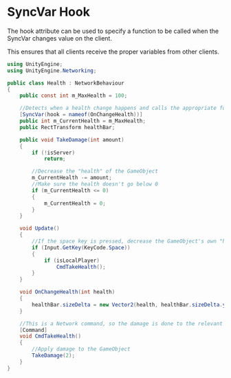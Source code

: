 # SyncVar Hook

The hook attribute can be used to specify a function to be called when the SyncVar changes value on the client.

This ensures that all clients receive the proper variables from other clients.

```cs
using UnityEngine;
using UnityEngine.Networking;

public class Health : NetworkBehaviour
{
    public const int m_MaxHealth = 100;

    //Detects when a health change happens and calls the appropriate function
    [SyncVar(hook = nameof(OnChangeHealth))]
    public int m_CurrentHealth = m_MaxHealth;
    public RectTransform healthBar;

    public void TakeDamage(int amount)
    {
        if (!isServer)
            return;

        //Decrease the "health" of the GameObject
        m_CurrentHealth -= amount;
        //Make sure the health doesn't go below 0
        if (m_CurrentHealth <= 0)
        {
            m_CurrentHealth = 0;
        }
    }

    void Update()
    {
        //If the space key is pressed, decrease the GameObject's own "health"
        if (Input.GetKey(KeyCode.Space))
        {
            if (isLocalPlayer)
                CmdTakeHealth();
        }
    }

    void OnChangeHealth(int health)
    {
        healthBar.sizeDelta = new Vector2(health, healthBar.sizeDelta.y);
    }

    //This is a Network command, so the damage is done to the relevant GameObject
    [Command]
    void CmdTakeHealth()
    {
        //Apply damage to the GameObject
        TakeDamage(2);
    }
}
```

